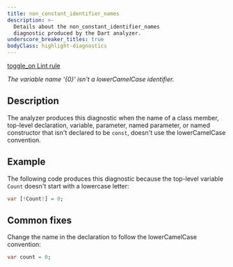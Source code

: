 ```yaml
---
title: non_constant_identifier_names
description: >-
  Details about the non_constant_identifier_names
  diagnostic produced by the Dart analyzer.
underscore_breaker_titles: true
bodyClass: highlight-diagnostics
---
```


<div class="tags">
  <a class="tag-label"
      href="/tools/linter-rules/non_constant_identifier_names"
      title="Learn about the lint rule that enables this diagnostic."
      aria-label="Learn about the lint rule that enables this diagnostic."
      target="_blank">
    <span class="material-symbols" aria-hidden="true">toggle_on</span>
    <span>Lint rule</span>
  </a>
</div>

_The variable name '{0}' isn't a lowerCamelCase identifier._

## Description

The analyzer produces this diagnostic when the name of a class member,
top-level declaration, variable, parameter, named parameter, or named
constructor that isn't declared to be `const`, doesn't use the
lowerCamelCase convention.

## Example

The following code produces this diagnostic because the top-level variable
`Count` doesn't start with a lowercase letter:

```dart
var [!Count!] = 0;
```

## Common fixes

Change the name in the declaration to follow the lowerCamelCase
convention:

```dart
var count = 0;
```
